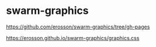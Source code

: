 # swarm-graphics
https://github.com/erosson/swarm-graphics/tree/gh-pages

https://erosson.github.io/swarm-graphics/graphics.css
